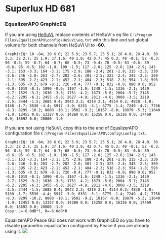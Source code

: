 # Superlux HD 681
### EqualizerAPO GraphicEQ
If you are using [HeSuVi](https://sourceforge.net/projects/hesuvi/), replace contents of HeSuVi's eq file `C:\Program Files\EqualizerAPO\config\HeSuVi\eq.txt` with this line and set global volume for both channels from HeSuVi UI to **-60**.
```
GraphicEQ: 10 -84; 20 6.0; 22 5.9; 23 5.7; 25 5.1; 26 4.8; 28 4.0; 30 3.3; 32 2.7; 35 1.9; 37 1.6; 40 1.0; 42 0.7; 45 0.3; 49 -0.1; 52 -0.3; 56 -0.5; 59 -0.7; 64 -0.7; 68 -0.5; 73 -0.4; 78 -0.5; 83 -0.6; 89 -0.6; 95 -0.5; 102 -1.0; 109 -1.5; 117 -2.0; 125 -2.6; 134 -2.9; 143 -3.1; 153 -3.3; 164 -3.1; 175 -2.9; 188 -2.4; 201 -1.9; 215 -2.3; 230 -2.6; 246 -2.8; 263 -2.7; 282 -2.6; 301 -2.5; 323 -2.4; 345 -2.3; 369 -2.1; 395 -2.2; 423 -2.1; 452 -2.1; 484 -2.3; 518 -2.3; 554 -1.8; 593 -1.3; 635 -0.3; 679 -0.1; 726 -0.4; 777 -0.1; 832 -0.0; 890 0.0; 952 -0.0; 1019 -0.1; 1090 -0.6; 1167 -1.0; 1248 -1.5; 1336 -2.1; 1429 -2.7; 1529 -3.2; 1636 -3.5; 1751 -4.2; 1873 -5.0; 2004 -5.7; 2145 -6.2; 2295 -6.3; 2455 -5.8; 2627 -4.9; 2811 -4.6; 3008 -3.5; 3219 -2.5; 3444 -1.5; 3685 0.4; 3943 2.2; 4219 2.1; 4514 0.2; 4830 -1.0; 5168 -1.7; 5530 -4.4; 5917 -3.9; 6331 -3.1; 6775 -1.4; 7249 -4.7; 7756 -8.3; 8299 -10.2; 8880 -10.1; 9502 -9.2; 10167 -8.0; 10879 -5.3; 11640 -1.0; 12455 0.0; 13327 0.0; 14260 0.0; 15258 0.0; 16326 0.0; 17469 0.0; 18692 0.0; 20000 -1.0
```
If you are not using HeSuVi, copy this to the end of EqualizerAPO configuration file `C:\Program Files\EqualizerAPO\config\config.txt`.
```
GraphicEQ: 10 -84; 20 6.0; 22 5.9; 23 5.7; 25 5.1; 26 4.8; 28 4.0; 30 3.3; 32 2.7; 35 1.9; 37 1.6; 40 1.0; 42 0.7; 45 0.3; 49 -0.1; 52 -0.3; 56 -0.5; 59 -0.7; 64 -0.7; 68 -0.5; 73 -0.4; 78 -0.5; 83 -0.6; 89 -0.6; 95 -0.5; 102 -1.0; 109 -1.5; 117 -2.0; 125 -2.6; 134 -2.9; 143 -3.1; 153 -3.3; 164 -3.1; 175 -2.9; 188 -2.4; 201 -1.9; 215 -2.3; 230 -2.6; 246 -2.8; 263 -2.7; 282 -2.6; 301 -2.5; 323 -2.4; 345 -2.3; 369 -2.1; 395 -2.2; 423 -2.1; 452 -2.1; 484 -2.3; 518 -2.3; 554 -1.8; 593 -1.3; 635 -0.3; 679 -0.1; 726 -0.4; 777 -0.1; 832 -0.0; 890 0.0; 952 -0.0; 1019 -0.1; 1090 -0.6; 1167 -1.0; 1248 -1.5; 1336 -2.1; 1429 -2.7; 1529 -3.2; 1636 -3.5; 1751 -4.2; 1873 -5.0; 2004 -5.7; 2145 -6.2; 2295 -6.3; 2455 -5.8; 2627 -4.9; 2811 -4.6; 3008 -3.5; 3219 -2.5; 3444 -1.5; 3685 0.4; 3943 2.2; 4219 2.1; 4514 0.2; 4830 -1.0; 5168 -1.7; 5530 -4.4; 5917 -3.9; 6331 -3.1; 6775 -1.4; 7249 -4.7; 7756 -8.3; 8299 -10.2; 8880 -10.1; 9502 -9.2; 10167 -8.0; 10879 -5.3; 11640 -1.0; 12455 0.0; 13327 0.0; 14260 0.0; 15258 0.0; 16326 0.0; 17469 0.0; 18692 0.0; 20000 -1.0
Copy: L=-6.0dB*l, R=-6.0dB*R
```
EqualizerAPO Peace GUI does not work with GraphicEQ so you have to disable parametric equalization configured by Peace if you are already using it.
![](https://raw.githubusercontent.com/jaakkopasanen/AutoEq/master/results/Innerfidelity%202017/innerfidelity/onear/Superlux%20HD%20681/Superlux%20HD%20681.png)
